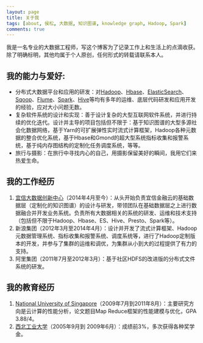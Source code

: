 ```yaml
---
layout: page
title: 关于我
tags: [about, 侯松, 大数据, 知识图谱, knowledge graph, Hadoop, Spark]
comments: true
---
```


我是一名专业的大数据工程师，写这个博客为了记录工作上和生活上的点滴收获。除了明确标明，其他均属于个人原创，任何形式的转载请联系本人。

## 我的能力与爱好:

* 分布式大数据平台和应用的研发：对[Hadoop](http://hadoop.apache.org/)、[Hbase](http://hbase.apache.org/)、[ElasticSearch](https://www.elastic.co/)、[Sqoop](http://sqoop.apache.org/)、[Flume](https://flume.apache.org/)、[Spark](https://spark.apache.org/)、[Hive](http://hive.apache.org/)等均有多年的运维、底层代码研发和应用开发的经验，应对大小问题无数。
* 复杂软件系统的设计和实现：善于设计复杂的大型互联网软件系统，并进行持续的优化迭代。设计并主导的项目包括但不限于：基于知识图谱的大型多源社会化数据网络，基于Yarn的可扩展弹性实时流式计算框架，Hadoop各种元数据的整合优化系统，基于Hbase和Gmond的超大型系统指标收集和报警系统，基于纯内存图结构的定制化任务调度系统，等等。
* 旅行与摄影：在旅行中寻找内心的自己，用摄影保留美好的瞬间，我用它们来热爱生命。

## 我的工作经历
1. [宜信大数据创新中心](http://cbdic.creditease.cn/)（2014年4月至今）：从头开始负责宜信金融云的基础数据层（定制化的知识图谱）的设计与研发，带领团队在基础数据层之上进行数据融合并开发业务系统。负责所有大数据相关的系统的研发、运维和技术支持（包括但不限于Hadoop、Hbase、ES、Hive、Presto、Spark等）。
2. 新浪集团（2012年3月至2014年4月）：设计并开发了流式计算框架、Hadoop元数据管理系统、指标收集和报警系统、调度系统等，进行了Hadoop定制版本的开发，并参与了集群的运维和调优，为集群从小到大的过程提供了有力的支持。
3. 阿里集团（2011年7月至2012年3月）：基于社区HDFS的改进版的分布式文件系统的研发。

## 我的教育经历
1. [National University of Singapore](http://www.nus.edu.sg/)（2009年7月到2011年8月）：主要研究方向是云计算的性能分析，论文题目Map Reduce框架的性能建模与优化，GPA 3.88/4。
2. [西北工业大学](http://www.nwpu.edu.cn/)（2005年9月到 2009年6月）：成绩前3%，多次获得各种奖学金。
